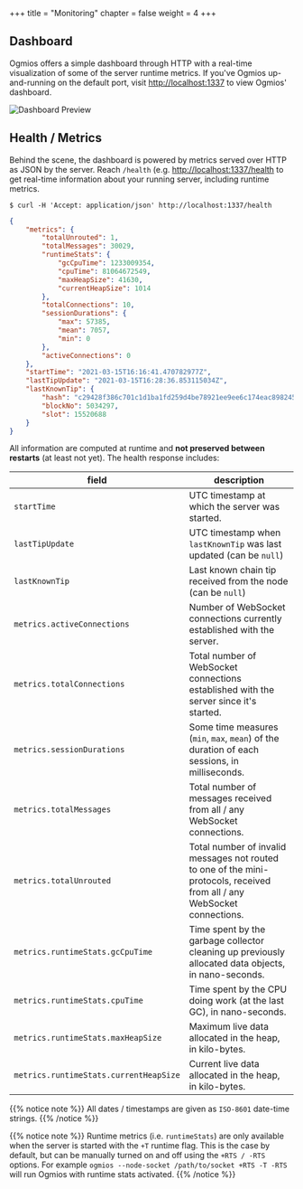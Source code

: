 +++
title = "Monitoring"
chapter = false
weight = 4
+++

## Dashboard

Ogmios offers a simple dashboard through HTTP with a real-time visualization of some of the server runtime metrics. If you've Ogmios up-and-running on the default port, visit [http://localhost:1337](http://localhost:1337) to view Ogmios' dashboard. 

![Dashboard Preview](/cardano-ogmios/dashboard.gif)

## Health / Metrics

Behind the scene, the dashboard is powered by metrics served over HTTP as JSON by the server. Reach `/health` (e.g. [http://localhost:1337/health](http://localhost:1337/health) to get real-time information about your running server, including runtime metrics. 

```console
$ curl -H 'Accept: application/json' http://localhost:1337/health
```
```json
{
    "metrics": {
        "totalUnrouted": 1,
        "totalMessages": 30029,
        "runtimeStats": {
            "gcCpuTime": 1233009354,
            "cpuTime": 81064672549,
            "maxHeapSize": 41630,
            "currentHeapSize": 1014
        },
        "totalConnections": 10,
        "sessionDurations": {
            "max": 57385,
            "mean": 7057,
            "min": 0
        },
        "activeConnections": 0
    },
    "startTime": "2021-03-15T16:16:41.470782977Z",
    "lastTipUpdate": "2021-03-15T16:28:36.853115034Z",
    "lastKnownTip": {
        "hash": "c29428f386c701c1d1ba1fd259d4be78921ee9ee6c174eac898245ceb55e8061",
        "blockNo": 5034297,
        "slot": 15520688
    }
}
```

All information are computed at runtime and **not preserved between restarts** (at least not yet). The health response includes:

| field                                  | description                                                                                                              |
| ---                                    | ---                                                                                                                      |
| `startTime`                            | UTC timestamp at which the server was started.                                                                           |
| `lastTipUpdate`                        | UTC timestamp when `lastKnownTip` was last updated (can be `null`)                                                       |
| `lastKnownTip`                         | Last known chain tip received from the node (can be `null`)                                                              |
| `metrics.activeConnections`            | Number of WebSocket connections currently established with the server.                                                   |
| `metrics.totalConnections`             | Total number of WebSocket connections established with the server since it's started.                                    |
| `metrics.sessionDurations`             | Some time measures (`min`, `max`, `mean`) of the duration of each sessions, in milliseconds.                             |
| `metrics.totalMessages`                | Total number of messages received from all / any WebSocket connections.                                                  |
| `metrics.totalUnrouted`                | Total number of invalid messages not routed to one of the mini-protocols, received from all / any WebSocket connections. |
| `metrics.runtimeStats.gcCpuTime`       | Time spent by the garbage collector cleaning up previously allocated data objects, in nano-seconds.                      |
| `metrics.runtimeStats.cpuTime`         | Time spent by the CPU doing work (at the last GC), in nano-seconds.                                                      |
| `metrics.runtimeStats.maxHeapSize`     | Maximum live data allocated in the heap, in kilo-bytes.                                                                  |
| `metrics.runtimeStats.currentHeapSize` | Current live data allocated in the heap, in kilo-bytes.                                                                  |


{{% notice note %}}
All dates / timestamps are given as `ISO-8601` date-time strings.
{{% /notice %}}

{{% notice note %}}
Runtime metrics (i.e. `runtimeStats`) are only available when the server is started with the `+T` runtime flag. This is the case by default, but can be manually turned on and off using the `+RTS / -RTS` options. For example `ogmios --node-socket /path/to/socket +RTS -T -RTS` will run Ogmios with runtime stats activated. 
{{% /notice %}}

